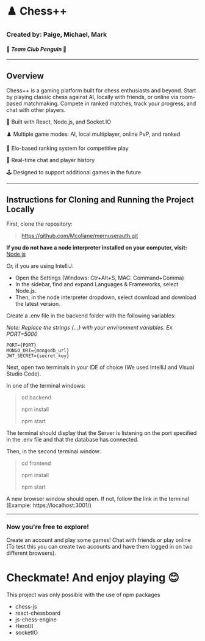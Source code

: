 # ♟️ Chess++

### Created by: Paige, Michael, Mark 
#### 🐧 _Team Club Penguin_ 🐧

---

## Overview 
Chess++ is a gaming platform built for chess enthusiasts and beyond. Start by playing classic chess against
AI, locally with friends, or online via room-based matchmaking. Compete in ranked matches, track your progress, and 
chat with other players.

🔧 Built with React, Node.js, and Socket.IO

♟️ Multiple game modes: AI, local multiplayer, online PvP, and ranked

🧠 Elo-based ranking system for competitive play

💬 Real-time chat and player history

🕹️ Designed to support additional games in the future 


---

## Instructions for Cloning and Running the Project Locally

First, clone the repository:
> https://github.com/Mcoliane/mernuserauth.git 

__If you do not have a node interpreter installed on your computer, visit:__ [Node.js](https://nodejs.org/en/download)

_Or,_ if you are using IntelliJ:
- Open the Settings (Windows: Ctr+Alt+S, MAC: Command+Comma)
- In the sidebar, find and expand Languages & Frameworks, select Node.js.
- Then, in the node interpreter dropdown, select download and download the latest version. 


Create a .env file in the backend folder with the following variables:

_Note: Replace the strings {...} with your environment variables. Ex. PORT=5000_
```env
PORT={PORT}
MONGO_URI={mongodb_url}
JWT_SECRET={secret_key}
```

Next, open two terminals in your IDE of choice (We used IntelliJ and Visual Studio Code).

In one of the terminal windows:
> cd backend
>
> npm install
>
> npm start

The terminal should display that the Server is listening on the port specified in the .env file and that the database 
has connected.

Then, in the second terminal window:

> cd frontend
>
> npm install
>
> npm start

A new browser window should open. If not, follow the link in the terminal (Example: https://localhost:3001/)

---

### Now you're free to explore!

Create an account and play some games! Chat with friends or play online (To test this you can create two accounts and 
have them logged in on two different browsers).


# Checkmate! And enjoy playing 😊

This project was only possible with the use of npm packages
- chess-js
- react-chessboard
- js-chess-engine
- HeroUI
- socketIO